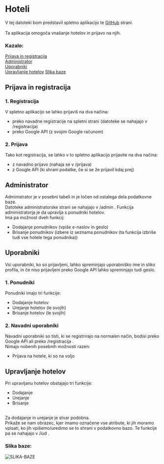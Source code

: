 # Hoteli
V tej datoteki bom predstavil spletno aplikacijo te [GitHub](https://github.com) strani.
<br><br>
Ta aplikacija omogoča vnašanje hotelov in prijavo na njih.<br>
### Kazalo:
[Prijava in registracija](#prijava-in-registracija)<br>
[Administrator](#administrator)<br>
[Uporabniki](#uporabniki)<br>
[Upravljanje hotelov](#upravljanje-hotelov)
[Slika baze](#slika-baze)
## Prijava in registracija
### 1. Registracija
V spletno aplikacijo se lahko prijaviš na dva načina:<br>
- preko navadne registracije na spletni strani (datoteke se nahajajo v /registracija)
- preko Google API (z svojim Google računom)
### 2. Prijava
Tako kot registracija, se lahko v to spletno aplikacijo prijavite na dva načina:<br>
- z navadno prijavo (nahaja se v /prijava)
- z Google API (ki shrani podatke, če si se že prijavil kdaj prej)

## Administrator
Administrator je v posebni tabeli in je ločen od ostalega dela podatkovne baze.<br>
Datoteke administratorske strani se nahajajo v /admin .
Funkcija administratorja je da upravlja s ponudniki hotelov.<br>
Ima pa možnost dveh funkcij:<br>
- Dodajanje ponudnikov (vpiše e-naslov in geslo)
- Brisanje ponudnikov (izbere iz seznama ponudnikov (ta funkcija izbriše tudi vse hotele tega ponudnika))

## Uporabniki
Vsi uporabniki, ko so prijavljeni, lahko spreminjajo uporabniško ime in sliko profila, in če niso prijavljeni preko Google API lahko spreminjajo tudi geslo.
### 1. Ponudniki
Ponudniki imajo tri funkcije:<br>
- Dodajanje hotelov
- Urejanje hotelov (le svojih)
- Brisanje hotelov (le svojih)
### 2. Navadni uporabniki
Navadni uporabniki so tisti, ki se registrirajo na normalen način, bodisi preko Google API ali preko /registracija .<br>
Nimajo nobenih posebnih možnosti razen:<br>
- Prijava na hotele, ki so na voljo

## Upravljanje hotelov
Pri upravljanu hotelov obstajajo tri funkcije:
- Dodajanje
- Urejanje
- Brisanje
<br>
Za dodajanje in urejanje je stvar podobna.<br>
Prikaže se nam obrazec, kjer imamo označene vse atribute, ki jih moramo vpisati, ko jih vpišemo/uredimo se to shrani v podatkovno bazo. Te funkcije pa se nahajajo v /iud . <br>

### Slika baze:

![SLIKA-BAZE](https://testing.aristovnik.com/hoteli/baza_model/baza-image.png)
